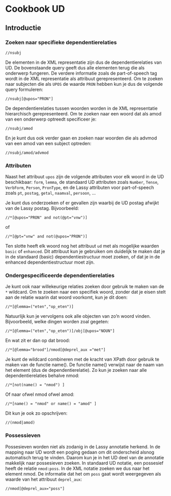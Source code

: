 # Cookbook UD

## Introductie

### Zoeken naar specifieke dependentierelaties

```xquery
//nsubj
```

De elementen in de XML representatie zijn dus de dependentierelaties
van UD. De bovenstaande query geeft dus alle elementen terug die als
onderwerp fungeren. De verdere informatie zoals de part-of-speech tag
wordt in de XML representatie als attribuut gerepresenteerd. Om te
zoeken naar subjecten die als `UPOS` de waarde `PRON` hebben kun je dus de
volgende query formuleren:

```xquery
//nsubj[@upos="PRON"]
```

De dependentierelaties tussen woorden worden in de XML representatie
hierarchisch gerepresenteerd. Om te zoeken naar een woord dat als amod
van een onderwerp optreedt specificeer je:

```xquery
//nsubj/amod
```

En je kunt dus ook verder gaan en zoeken naar woorden die als advmod
van een amod van een subject optreden:

```xquery
//nsubj/amod/advmod
```

### Attributen

Naast het attribuut `upos` zijn de volgende attributen voor elk woord in
de UD beschikbaar: `form`, `lemma`, de standaard UD attributen zoals
`Number`, `Tense`, `VerbForm`, `Person`, `PronType`, en de Lassy attributen voor
part-of-speech zoals `pt`, `postag`, `getal`, `naamval`, `persoon`, ...


Je kunt dus onderzoeken of er gevallen zijn waarbij de UD postag
afwijkt van de Lassy postag. Bijvoorbeeld:

```xquery
//*[@upos="PRON" and not(@pt="vnw")]
```

of

```xquery
//*[@pt="vnw" and not(@upos="PRON")]
```

Ten slotte heeft elk woord nog het attribuut `ud` met als mogelijke
waarden `basic` of `enhanced`. Dit attribuut kun je gebruiken om duidelijk
te maken dat je in de standaard (basic) dependentiestructuur moet
zoeken, of dat je in de enhanced dependentiestructuur moet zijn.

### Ondergespecificeerde dependentierelaties

Je kunt ook naar willekeurige relaties zoeken door gebruik te maken
van de `*` wildcard. Om te zoeken naar een specifiek woord, zonder dat
je eisen stelt aan de relatie waarin dat woord voorkomt, kun je dit
doen:

```xquery
//*[@lemma=("eten","op_eten")]
```

Natuurlijk kun je vervolgens ook alle objecten van zo’n woord vinden.
Bijvoorbeeld, welke dingen worden zoal gegeten:

```xquery
//*[@lemma=("eten","op_eten")]/obj[@upos="NOUN"]
```

En wat zit er dan op dat brood:

```
//*[@lemma="brood"]/nmod[@deprel_aux ="met"]
```

Je kunt de wildcard combineren met de kracht van XPath door gebruik te
maken van de functie name(). De functie name() verwijst naar de naam
van het element (dus de dependentierelatie). Zo kun je zoeken naar
alle dependentierelaties behalve nmod:

```xquery
//*[not(name() = "nmod") ]
```

Of naar ofwel nmod ofwel amod:

```xquery
//*[name() = "nmod" or name() = "amod" ]
```

Dit kun je ook zo opschrijven:

```xquery
//(nmod|amod)
```

### Possessieven

Possesieven worden niet als zodanig in de Lassy annotatie herkend. In
de mapping naar UD wordt een poging gedaan om dit onderscheid alsnog
automatisch terug te vinden. Daarom kun je in het UD deel van de
annotatie makkelijk naar possesieven zoeken. In standaard UD notatie,
een possesief heeft de relatie `nmod:poss`. In de XML notatie zoeken we
dus naar het element nmod. De informatie dat het om `poss` gaat wordt
weergegeven als waarde van het attribuut `deprel_aux`:

```xquery
//nmod[@deprel_aux="poss"]
```

